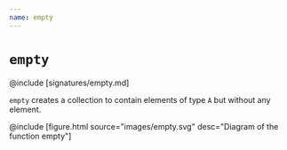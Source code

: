 ```yaml
---
name: empty
---
```


# `empty`

@include [signatures/empty.md]

`empty` creates a collection to contain elements of type `A` but without any element.

@include [figure.html source="images/empty.svg" desc="Diagram of the function empty"]
